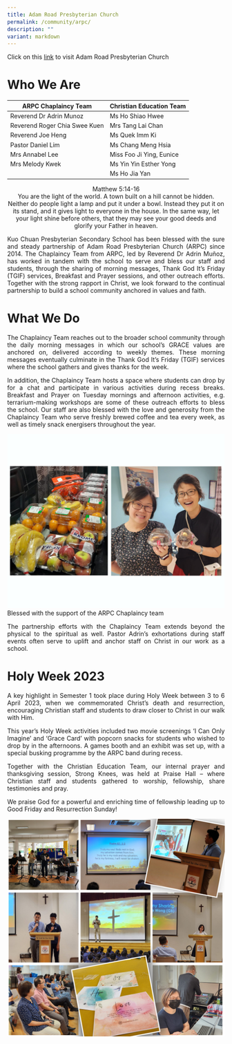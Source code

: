 ```yaml
---
title: Adam Road Presbyterian Church
permalink: /community/arpc/
description: ""
variant: markdown
---
```

Click on this [link](https://arpc.sg/) to visit Adam Road Presbyterian Church

# Who We Are


| ARPC Chaplaincy Team | Christian Education Team | 
| -------- | -------- | 
|Reverend Dr Adrin Munoz| Ms Ho Shiao Hwee    | 
|Reverend Roger Chia Swee Kuen| Mrs Tang Lai Chan|
|Reverend Joe Heng| Ms Quek Imm Ki    | 
|Pastor Daniel Lim| Ms Chang Meng Hsia|
|Mrs Annabel Lee| Miss Foo Ji Ying, Eunice    | 
|Mrs Melody Kwek| Ms Yin Yin Esther Yong|
|| Ms Ho Jia Yan   |


<p align="center">Matthew 5:14-16<br> 
You are the light of the world. A town built on a hill cannot be hidden. Neither do people light a lamp and put it under a bowl. Instead they put it on its stand, and it gives light to everyone in the house. In the same way, let your light shine before others, that they may see your good deeds and glorify your Father in heaven. </p>

<p align="justify">Kuo Chuan Presbyterian Secondary School has been blessed with the sure and steady partnership of Adam Road Presbyterian Church (ARPC) since 2014. The Chaplaincy Team from ARPC, led by Reverend Dr Adrin Muñoz, has worked in tandem with the school to serve and bless our staff and students, through the sharing of morning messages, Thank God It’s Friday (TGIF) services, Breakfast and Prayer sessions, and other outreach efforts. Together with the strong rapport in Christ, we look forward to the continual partnership to build a school community anchored in values and faith.</p> 

# What We Do
<p align="justify">The Chaplaincy Team reaches out to the broader school community through the daily morning messages in which our school’s GRACE values are anchored on, delivered according to weekly themes. These morning messages eventually culminate in the Thank God It’s Friday (TGIF) services where the school gathers and gives thanks for the week. </p>
<p align="justify">In addition, the Chaplaincy Team hosts a space where students can drop by for a chat and participate in various activities during recess breaks. Breakfast and Prayer on Tuesday mornings and afternoon activities, e.g. terrarium-making workshops are some of these outreach efforts to bless the school. Our staff are also blessed with the love and generosity from the Chaplaincy Team who serve freshly brewed coffee and tea every week, as well as timely snack energisers throughout the year. 
 </p>
 
 ![](/images/Our%20People/ARPC/Chaplaincy_Team_Snacks.png)
 Blessed with the support of the ARPC Chaplaincy team
<p align="justify">The partnership efforts with the Chaplaincy Team extends beyond the physical to the spiritual as well. Pastor Adrin’s exhortations during staff events often serve to uplift and anchor staff on Christ in our work as a school. </p>

# Holy Week 2023
<p align="justify">A key highlight in Semester 1 took place during Holy Week between 3 to 6 April 2023, when we commemorated Christ’s death and resurrection, encouraging Christian staff and students to draw closer to Christ in our walk with Him. </p>
<p align="justify">This year’s Holy Week activities included two movie screenings ‘I Can Only Imagine’ and ‘Grace Card’ with popcorn snacks for students who wished to drop by in the afternoons. A games booth and an exhibit was set up, with a special busking programme by the ARPC band during recess. 
</p><p align="justify">Together with the Christian Education Team, our internal prayer and thanksgiving session, Strong Knees, was held at Praise Hall – where Christian staff and students gathered to worship, fellowship, share testimonies and pray. </p>
<p align="justify">We praise God for a powerful and enriching time of fellowship leading up to Good Friday and Resurrection Sunday! </p>

![](/images/Our%20People/Commuity/arpc%20write-up.png)